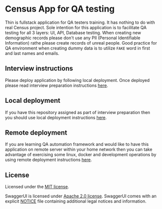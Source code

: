 # Census App for QA testing

Thin is fullstack application for QA testers training. It has nothing to do with real Census project. Sole intention for this application is to facilitate QA testing for all 3 layers: UI, API, Database testing. When creating new demographic records please don't use any PII (Personal Identifiable Information) rathe please create records of unreal people. Good practice for QA environment when creating dummy data is to utilize `FAKE` word in first and last names and emails.

## Interview instructions

Please deploy application by following local deployment. Once deployed please read interview preparation instructions [here](my_support/interview_instructions.md).

## Local deployment

If you have this repository assigned as part of interview preparation then you should use local deployment instructions [here](my_support/local_deployment_instructions.md).

## Remote deployment

If you are learning QA automation framework and would like to have this application on remote server within your home network then you can take advantage of exercising some linux, docker and development operations by using remote deployment instructions [here](my_support/remote_deployment_instructions.md).

## License

Licensed under the [MIT license](LICENSE.md).

SwaggerUI is licensed under [Apache 2.0 license](https://github.com/swagger-api/swagger-ui/blob/master/LICENSE).
SwaggerUI comes with an explicit [NOTICE](https://github.com/swagger-api/swagger-ui/blob/master/NOTICE) file
containing additional legal notices and information.
